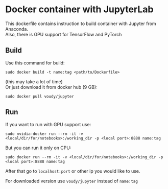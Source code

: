 # Docker container with JupyterLab

This dockerfile contains instruction to build container with Jupyter from Anaconda.  
Also, there is GPU support for TensorFlow and PyTorch

## Build
Use this command for build:
```
sudo docker build -t name:tag <path/to/Dockerfile>
```
(this may take a lot of time)  
Or just download it from docker hub (9 GB):
```
sudo docker pull voudy/jupyter
```
## Run
If you want to run with GPU support use:
```
sudo nvidia-docker run --rm -it -v <local/dir/for/notebooks>:/working_dir -p <local port>:8888 name:tag
```
But you can run it only on CPU:
```
sudo docker run --rm -it -v <local/dir/for/notebooks>:/working_dir -p <local port>:8888 name:tag
```
After that go to `localhost:port` or other ip you would like to use.

For downloaded version use `voudy/jupyter` instead of `name:tag`

